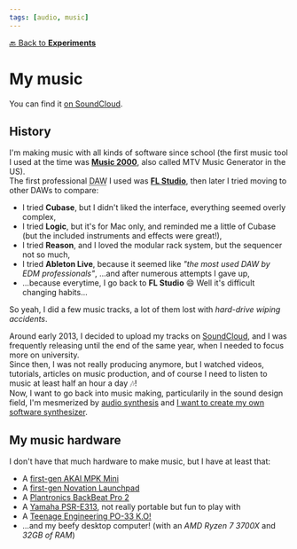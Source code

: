 ```yaml
---
tags: [audio, music]
---
```

[:back: Back to **Experiments**](../)
# My music

You can find it [on SoundCloud](https://soundcloud.com/srynetix).

## History

I'm making music with all kinds of software since school (the first music tool I used at the time was [**Music 2000**](https://archive.org/details/Music2000CD), also called MTV Music Generator in the US).  
The first professional <abbr title="Digital Audio Workstation">DAW</abbr> I used was [**FL Studio**](https://www.image-line.com/), then later I tried moving to other DAWs to compare:
- I tried **Cubase**, but I didn't liked the interface, everything seemed overly complex,
- I tried **Logic**, but it's for Mac only, and reminded me a little of Cubase (but the included instruments and effects were great!),
- I tried **Reason**, and I loved the modular rack system, but the sequencer not so much,
- I tried **Ableton Live**, because it seemed like *"the most used DAW by EDM professionals"*, ...and after numerous attempts I gave up,
- ...because everytime, I go back to **FL Studio** :smile: Well it's difficult changing habits...

So yeah, I did a few music tracks, a lot of them lost with *hard-drive wiping accidents*.

Around early 2013, I decided to upload my tracks on [SoundCloud](https://soundcloud.com/srynetix), and I was frequently releasing until the end of the same year, when I needed to focus more on university.  
Since then, I was not really producing anymore, but I watched videos, tutorials, articles on music production, and of course I need to listen to music at least half an hour a day :notes:!  
Now, I want to go back into music making, particularily in the sound design field, I'm mesmerized by [audio synthesis](./csound.html) and [I want to create my own software synthesizer](./vst-rust.html).

## My music hardware

I don't have that much hardware to make music, but I have at least that:
- A [first-gen AKAI MPK Mini](https://www.amazon.fr/Akai-MPK-mini-MINI/dp/B00466HM28)
- A [first-gen Novation Launchpad](https://www.amazon.com/Novation-Launchpad-Controller-Discontinued-manufacturer/dp/B002TX7B4E)
- A [Plantronics BackBeat Pro 2](https://www.amazon.fr/Plantronics-Backbeat-Kits-Oreillette-Bluetooth/dp/B01MFGYF3I)
- A [Yamaha PSR-E313](https://www.amazon.com/Yamaha-PSR-E313-Sensitive-Portable-Keyboard/dp/B000Q6JEPU), not really portable but fun to play with
- A [Teenage Engineering PO-33 K.O!](https://www.amazon.fr/Teenage-Engineering-PO-33-K-O/dp/B079M56Z4G/)
- ...and my beefy desktop computer! (with an *AMD Ryzen 7 3700X* and *32GB of RAM*)
